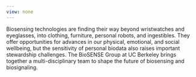 ```yaml
---
view: none
---
```


 Biosensing technologies are finding their way beyond wristwatches and eyeglasses, into clothing, furniture, personal robots, and ingestibles. They offer opportunities for advances in our physical, emotional, and social wellbeing, but the sensitivity of personal biodata also raises important stewardship challenges. The BioSENSE Group at UC Berkeley brings together a multi-disciplinary team to shape the future of biosensing and biosignaling.
